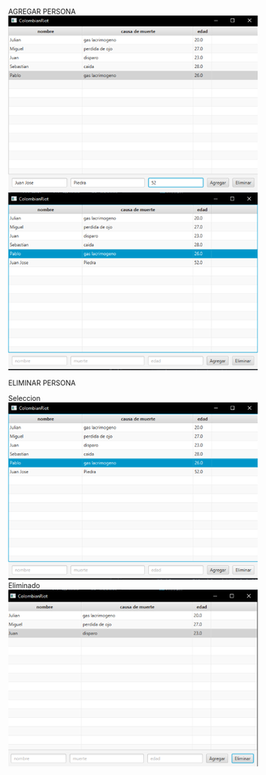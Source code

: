 

AGREGAR PERSONA
![img_4.png](img_4.png)
![img_5.png](img_5.png)

ELIMINAR PERSONA

Seleccion
![img_6.png](img_6.png)
Eliminado
![img_7.png](img_7.png)